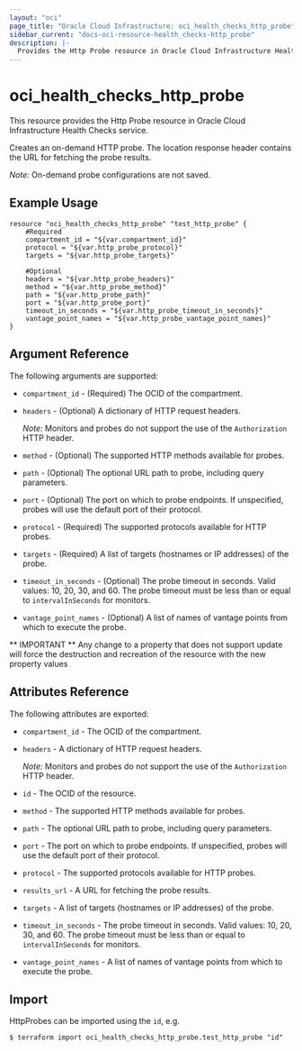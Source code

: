 ```yaml
---
layout: "oci"
page_title: "Oracle Cloud Infrastructure: oci_health_checks_http_probe"
sidebar_current: "docs-oci-resource-health_checks-http_probe"
description: |-
  Provides the Http Probe resource in Oracle Cloud Infrastructure Health Checks service
---
```


# oci_health_checks_http_probe
This resource provides the Http Probe resource in Oracle Cloud Infrastructure Health Checks service.

Creates an on-demand HTTP probe. The location response header contains the URL for
fetching the probe results.

*Note:* On-demand probe configurations are not saved.


## Example Usage

```hcl
resource "oci_health_checks_http_probe" "test_http_probe" {
	#Required
	compartment_id = "${var.compartment_id}"
	protocol = "${var.http_probe_protocol}"
	targets = "${var.http_probe_targets}"

	#Optional
	headers = "${var.http_probe_headers}"
	method = "${var.http_probe_method}"
	path = "${var.http_probe_path}"
	port = "${var.http_probe_port}"
	timeout_in_seconds = "${var.http_probe_timeout_in_seconds}"
	vantage_point_names = "${var.http_probe_vantage_point_names}"
}
```

## Argument Reference

The following arguments are supported:

* `compartment_id` - (Required) The OCID of the compartment.
* `headers` - (Optional) A dictionary of HTTP request headers.

	*Note:* Monitors and probes do not support the use of the `Authorization` HTTP header. 
* `method` - (Optional) The supported HTTP methods available for probes.
* `path` - (Optional) The optional URL path to probe, including query parameters.
* `port` - (Optional) The port on which to probe endpoints. If unspecified, probes will use the default port of their protocol. 
* `protocol` - (Required) The supported protocols available for HTTP probes.
* `targets` - (Required) A list of targets (hostnames or IP addresses) of the probe.
* `timeout_in_seconds` - (Optional) The probe timeout in seconds. Valid values: 10, 20, 30, and 60. The probe timeout must be less than or equal to `intervalInSeconds` for monitors. 
* `vantage_point_names` - (Optional) A list of names of vantage points from which to execute the probe.


** IMPORTANT **
Any change to a property that does not support update will force the destruction and recreation of the resource with the new property values

## Attributes Reference

The following attributes are exported:

* `compartment_id` - The OCID of the compartment.
* `headers` - A dictionary of HTTP request headers.

	*Note:* Monitors and probes do not support the use of the `Authorization` HTTP header. 
* `id` - The OCID of the resource.
* `method` - The supported HTTP methods available for probes.
* `path` - The optional URL path to probe, including query parameters.
* `port` - The port on which to probe endpoints. If unspecified, probes will use the default port of their protocol. 
* `protocol` - The supported protocols available for HTTP probes.
* `results_url` - A URL for fetching the probe results.
* `targets` - A list of targets (hostnames or IP addresses) of the probe.
* `timeout_in_seconds` - The probe timeout in seconds. Valid values: 10, 20, 30, and 60. The probe timeout must be less than or equal to `intervalInSeconds` for monitors. 
* `vantage_point_names` - A list of names of vantage points from which to execute the probe.

## Import

HttpProbes can be imported using the `id`, e.g.

```
$ terraform import oci_health_checks_http_probe.test_http_probe "id"
```

